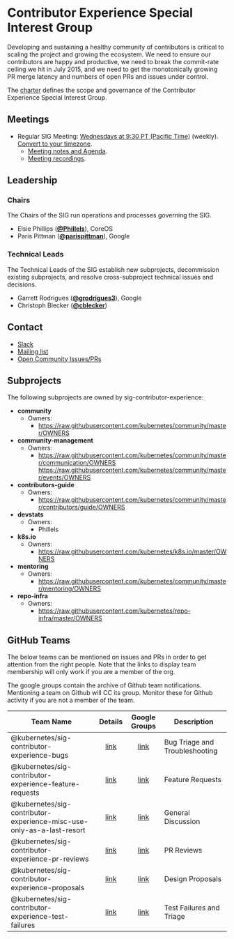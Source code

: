 <!---
This is an autogenerated file!

Please do not edit this file directly, but instead make changes to the
sigs.yaml file in the project root.

To understand how this file is generated, see https://git.k8s.io/community/generator/README.md
--->
# Contributor Experience Special Interest Group

Developing and sustaining a healthy community of contributors is critical to scaling the project and growing the ecosystem. We need to ensure our contributors are happy and productive, we need to break the commit-rate ceiling we hit in July 2015, and we need to get the monotonically growing PR merge latency and numbers of open PRs and issues under control.

The [charter](charter.md) defines the scope and governance of the Contributor Experience Special Interest Group.

## Meetings
* Regular SIG Meeting: [Wednesdays at 9:30 PT (Pacific Time)](https://docs.google.com/document/d/1FQx0BPlkkl1Bn0c9ocVBxYIKojpmrS1CFP5h0DI68AE/edit) (weekly). [Convert to your timezone](http://www.thetimezoneconverter.com/?t=9:30&tz=PT%20%28Pacific%20Time%29).
  * [Meeting notes and Agenda](https://docs.google.com/document/d/1qf-02B7EOrItQgwXFxgqZ5qjW0mtfu5qkYIF1Hl4ZLI/).
  * [Meeting recordings](https://www.youtube.com/watch?v=EMGUdOKwSns&list=PL69nYSiGNLP2x_48wbOPO0vXQgNTm_xxr).

## Leadership

### Chairs
The Chairs of the SIG run operations and processes governing the SIG.

* Elsie Phillips (**[@Phillels](https://github.com/Phillels)**), CoreOS
* Paris Pittman (**[@parispittman](https://github.com/parispittman)**), Google

### Technical Leads
The Technical Leads of the SIG establish new subprojects, decommission existing
subprojects, and resolve cross-subproject technical issues and decisions.

* Garrett Rodrigues (**[@grodrigues3](https://github.com/grodrigues3)**), Google
* Christoph Blecker (**[@cblecker](https://github.com/cblecker)**)

## Contact
* [Slack](https://kubernetes.slack.com/messages/sig-contribex)
* [Mailing list](https://groups.google.com/forum/#!forum/kubernetes-sig-contribex)
* [Open Community Issues/PRs](https://github.com/kubernetes/community/labels/sig%2Fcontributor-experience)

## Subprojects

The following subprojects are owned by sig-contributor-experience:
- **community**
  - Owners:
    - https://raw.githubusercontent.com/kubernetes/community/master/OWNERS
- **community-management**
  - Owners:
    - https://raw.githubusercontent.com/kubernetes/community/master/communication/OWNERS https://raw.githubusercontent.com/kubernetes/community/master/events/OWNERS
- **contributors-guide**
  - Owners:
    - https://raw.githubusercontent.com/kubernetes/community/master/contributors/guide/OWNERS
- **devstats**
  - Owners:
    - Phillels
- **k8s.io**
  - Owners:
    - https://raw.githubusercontent.com/kubernetes/k8s.io/master/OWNERS
- **mentoring**
  - Owners:
    - https://raw.githubusercontent.com/kubernetes/community/master/mentoring/OWNERS
- **repo-infra**
  - Owners:
    - https://raw.githubusercontent.com/kubernetes/repo-infra/master/OWNERS

## GitHub Teams

The below teams can be mentioned on issues and PRs in order to get attention from the right people.
Note that the links to display team membership will only work if you are a member of the org.

The google groups contain the archive of Github team notifications.
Mentioning a team on Github will CC its group.
Monitor these for Github activity if you are not a member of the team.

| Team Name | Details | Google Groups | Description |
| --------- |:-------:|:-------------:|  ----------- |
| @kubernetes/sig-contributor-experience-bugs | [link](https://github.com/orgs/kubernetes/teams/sig-contributor-experience-bugs) | [link](https://groups.google.com/forum/#!forum/kubernetes-sig-contributor-experience-bugs) | Bug Triage and Troubleshooting |
| @kubernetes/sig-contributor-experience-feature-requests | [link](https://github.com/orgs/kubernetes/teams/sig-contributor-experience-feature-requests) | [link](https://groups.google.com/forum/#!forum/kubernetes-sig-contributor-experience-feature-requests) | Feature Requests |
| @kubernetes/sig-contributor-experience-misc-use-only-as-a-last-resort | [link](https://github.com/orgs/kubernetes/teams/sig-contributor-experience-misc-use-only-as-a-last-resort) | [link](https://groups.google.com/forum/#!forum/kubernetes-sig-contributor-experience-misc-use-only-as-a-last-resort) | General Discussion |
| @kubernetes/sig-contributor-experience-pr-reviews | [link](https://github.com/orgs/kubernetes/teams/sig-contributor-experience-pr-reviews) | [link](https://groups.google.com/forum/#!forum/kubernetes-sig-contributor-experience-pr-reviews) | PR Reviews |
| @kubernetes/sig-contributor-experience-proposals | [link](https://github.com/orgs/kubernetes/teams/sig-contributor-experience-proposals) | [link](https://groups.google.com/forum/#!forum/kubernetes-sig-contributor-experience-proposals) | Design Proposals |
| @kubernetes/sig-contributor-experience-test-failures | [link](https://github.com/orgs/kubernetes/teams/sig-contributor-experience-test-failures) | [link](https://groups.google.com/forum/#!forum/kubernetes-sig-contributor-experience-test-failures) | Test Failures and Triage |

<!-- BEGIN CUSTOM CONTENT -->

<!-- END CUSTOM CONTENT -->
